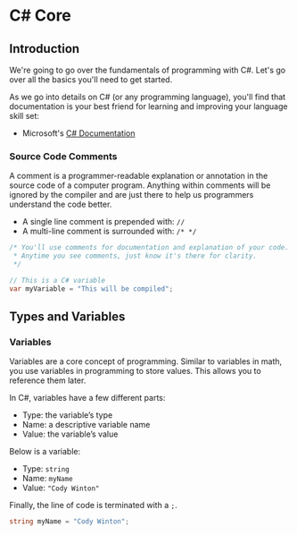 # C# Core

## Introduction

We're going to go over the fundamentals of programming with C#. Let's go over all the basics you'll need to get started.

As we go into details on C# (or any programming language), you'll find that documentation is your best friend for learning and improving your language skill set:

* Microsoft's [C# Documentation](https://docs.microsoft.com/en-us/dotnet/csharp/language-reference/)

### Source Code Comments

A comment is a programmer-readable explanation or annotation in the source code of a computer program. Anything within comments will be ignored by the compiler and are just there to help us programmers understand the code better.

* A single line comment is prepended with: `//`
* A multi-line comment is surrounded with: `/* */`

```cs
/* You'll use comments for documentation and explanation of your code.
 * Anytime you see comments, just know it's there for clarity.
 */

// This is a C# variable
var myVariable = "This will be compiled";
```

## Types and Variables

### Variables

Variables are a core concept of programming. Similar to variables in math, you use variables in programming to store values. This allows you to reference them later.

In C#, variables have a few different parts:

* Type: the variable’s type
* Name: a descriptive variable name
* Value: the variable’s value

Below is a variable:

* Type: `string`
* Name: `myName`
* Value: `"Cody Winton"`

Finally, the line of code is terminated with a `;`.

```cs
string myName = "Cody Winton";
```